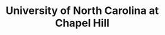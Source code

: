 ---
layout: repo
title: "University of North Carolina at Chapel Hill"
id: 4670
permalink: repos/4670/
---